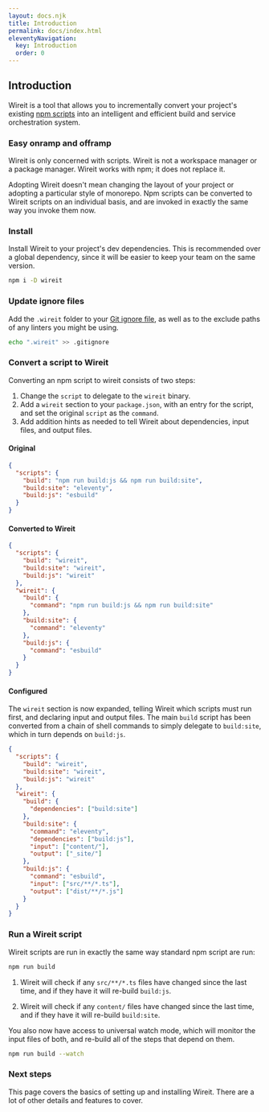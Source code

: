 ```yaml
---
layout: docs.njk
title: Introduction
permalink: docs/index.html
eleventyNavigation:
  key: Introduction
  order: 0
---
```


## Introduction

Wireit is a tool that allows you to incrementally convert your project's
existing [npm scripts](https://docs.npmjs.com/misc/scripts) into an intelligent
and efficient build and service orchestration system.

### Easy onramp and offramp

Wireit is only concerned with scripts. Wireit is not a workspace manager or a
package manager. Wireit works with npm; it does not replace it.

Adopting Wireit doesn't mean changing the layout of your project or adopting a
particular style of monorepo. Npm scripts can be converted to Wireit scripts on
an individual basis, and are invoked in exactly the same way you invoke them
now.

### Install

Install Wireit to your project's dev dependencies. This is recommended over a
global dependency, since it will be easier to keep your team on the same
version.

```sh
npm i -D wireit
```

### Update ignore files

Add the `.wireit` folder to your [Git ignore
file](https://git-scm.com/docs/gitignore), as well as to the exclude paths of
any linters you might be using.

```sh
echo ".wireit" >> .gitignore
```

### Convert a script to Wireit

Converting an npm script to wireit consists of two steps:

1. Change the `script` to delegate to the `wireit` binary.
2. Add a `wireit` section to your `package.json`, with an entry for the script,
   and set the original `script` as the `command`.
3. Add addition hints as needed to tell Wireit about dependencies, input files,
   and output files.

#### Original

```json
{
  "scripts": {
    "build": "npm run build:js && npm run build:site",
    "build:site": "eleventy",
    "build:js": "esbuild"
  }
}
```

#### Converted to Wireit

```json
{
  "scripts": {
    "build": "wireit",
    "build:site": "wireit",
    "build:js": "wireit"
  },
  "wireit": {
    "build": {
      "command": "npm run build:js && npm run build:site"
    },
    "build:site": {
      "command": "eleventy"
    },
    "build:js": {
      "command": "esbuild"
    }
  }
}
```

#### Configured

The `wireit` section is now expanded, telling Wireit which scripts must run
first, and declaring input and output files. The main `build` script has been
converted from a chain of shell commands to simply delegate to `build:site`,
which in turn depends on `build:js`.

```json
{
  "scripts": {
    "build": "wireit",
    "build:site": "wireit",
    "build:js": "wireit"
  },
  "wireit": {
    "build": {
      "dependencies": ["build:site"]
    },
    "build:site": {
      "command": "eleventy",
      "dependencies": ["build:js"],
      "input": ["content/"],
      "output": ["_site/"]
    },
    "build:js": {
      "command": "esbuild",
      "input": ["src/**/*.ts"],
      "output": ["dist/**/*.js"]
    }
  }
}
```

### Run a Wireit script

Wireit scripts are run in exactly the same way standard npm script are run:

```sh
npm run build
```

1. Wireit will check if any `src/**/*.ts` files have changed since the last
   time, and if they have it will re-build `build:js`.

2. Wireit will check if any `content/` files have changed since the last time,
   and if they have it will re-build `build:site`.

You also now have access to universal watch mode, which will monitor the input
files of both, and re-build all of the steps that depend on them.

```sh
npm run build --watch
```

### Next steps

This page covers the basics of setting up and installing Wireit. There are a lot
of other details and features to cover.
